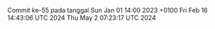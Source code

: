 Commit ke-55 pada tanggal Sun Jan 01 14:00 2023 +0100
Fri Feb 16 14:43:06 UTC 2024
Thu May  2 07:23:17 UTC 2024
